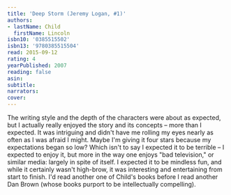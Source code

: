 ```yaml
---
title: 'Deep Storm (Jeremy Logan, #1)'
authors:
- lastName: Child
  firstName: Lincoln
isbn10: '0385515502'
isbn13: '9780385515504'
read: 2015-09-12
rating: 4
yearPublished: 2007
reading: false
asin:
subtitle:
narrators:
cover:
---
```

The writing style and the depth of the characters were about as expected, but I actually really enjoyed the story and its concepts – more than I expected. It was intriguing and didn't have me rolling my eyes nearly as often as I was afraid I might. Maybe I'm giving it four stars because my expectations began so low? Which isn't to say I expected it to be terrible – I expected to enjoy it, but more in the way one enjoys "bad television," or similar media: largely in spite of itself. I expected it to be mindless fun, and while it certainly wasn't high-brow, it was interesting and entertaining from start to finish. I'd read another one of Child's books before I read another Dan Brown (whose books purport to be intellectually compelling).